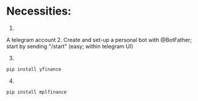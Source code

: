 # Necessities:

1.
  A telegram account
2.
  Create and set-up a personal bot with @BotFather; start by sending "/start" (easy; within telegram UI)

3.
  ```ps
  pip install yfinance
  ```

4.
  ```ps
  pip install mplfinance
  ```
